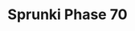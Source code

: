 ---
slug: sprunki-phase-70-1999
title: Sprunki Phase 70
description: "Sprunki Phase 70 is an exciting online game. Play for free directly in your browser!"
icon: /images/popular_mods/Sprunki Phase 70.png
url: https://wowtbc.net/sprunkin/sprunki-phase70/index.html
previewImage: /images/popular_mods/Sprunki Phase 70.png
type: popular mods

# SEO配置
seo:
  title: "Sprunki Phase 70 - Play Free Online Game | Fun Browser Games"
  description: "Sprunki Phase 70 - Play this fun online game for free in your browser. No download required!"
  ogImage: "/images/popular_mods/Sprunki Phase 70.png"
  keywords: "sprunki-phase-70-1999, online game, browser game, free game, popular mods game, play online"

videoUrls:
  - https://www.youtube.com/embed/example1
  - https://www.youtube.com/embed/example2

whyPlay:
  title: "Why Play Sprunki Phase 70?"
  items:
    - "Immersive Gameplay: Sprunki Phase 70 offers an engaging and immersive gaming experience that will keep you entertained for hours"
    - "Challenging Levels: Test your skills with increasingly difficult challenges and obstacles"
    - "Beautiful Graphics: Enjoy stunning visuals and smooth animations that bring the game world to life"
    - "Regular Updates: New content and features are added regularly to keep the game fresh and exciting"
    - "Free to Play: Experience all the fun without spending a penny"
    - "Community Features: Connect with other players, share strategies, and compete for high scores"
    - "Cross-Platform: Play on any device with a web browser, no downloads required"

features:
  title: "Key Features of Sprunki Phase 70"
  image: "/images/popular_mods/Sprunki Phase 70.png"
  items:
    - "Intuitive Controls: Easy to learn controls make Sprunki Phase 70 accessible for players of all skill levels"
    - "Multiple Game Modes: Enjoy various gameplay options that provide different challenges and experiences"
    - "Character Customization: Personalize your gaming experience with unique characters and items"
    - "Achievement System: Complete special tasks to earn rewards and recognition"
    - "Leaderboards: Compete with players worldwide and see who can achieve the highest scores"

characteristics:
  title: "Game Characteristics"
  image: "/images/popular_mods/Sprunki Phase 70.png"
  items:
    - "Genre: Popular mods game with elements of strategy and skill"
    - "Difficulty: Suitable for both casual gamers and those seeking a challenge"
    - "Play Time: Quick sessions or extended gameplay, depending on your preference"
    - "Art Style: Vibrant and engaging visuals that enhance the gaming experience"
    - "Sound Design: Immersive audio that complements the gameplay perfectly"

info: "Sprunki Phase 70 is an exciting online game that offers players a unique and engaging gaming experience. With its intuitive controls, stunning visuals, and challenging gameplay, Sprunki Phase 70 provides hours of entertainment for players of all ages and skill levels. Whether you're looking for a quick gaming session during a break or an extended play session, Sprunki Phase 70 delivers an immersive experience that will keep you coming back for more. The game features multiple levels of increasing difficulty, ensuring that players are constantly challenged as they progress. With regular updates adding new content and features, Sprunki Phase 70 remains fresh and exciting, providing endless entertainment options for its growing community of players."

howToPlayIntro: "Welcome to Sprunki Phase 70! This guide will walk you through the basics and help you master the game. Whether you're a beginner or looking to improve your skills, these tips and instructions will enhance your gaming experience."

howToPlaySteps:
  - title: "Getting Started"
    description: "Begin your Sprunki Phase 70 adventure by familiarizing yourself with the controls. Use your keyboard or mouse to navigate through the game interface. The tutorial will guide you through the basic mechanics and help you understand the objectives."
  - title: "Understanding the Objectives"
    description: "In Sprunki Phase 70, your main goal is to progress through levels by completing specific objectives. Each level presents unique challenges that require different strategies and approaches."
  - title: "Mastering the Controls"
    description: "Practice using the controls to improve your precision and reaction time. Sprunki Phase 70 requires quick reflexes and strategic thinking to overcome obstacles and defeat opponents."
  - title: "Utilizing Power-ups"
    description: "Collect power-ups throughout the game to enhance your abilities and overcome difficult challenges. Each power-up offers unique advantages that can be crucial for success."
  - title: "Developing Strategies"
    description: "As you progress in Sprunki Phase 70, develop effective strategies for different scenarios. Analyze patterns, anticipate challenges, and adapt your approach to maximize your performance."

faq:
  title: "Frequently Asked Questions about Sprunki Phase 70"
  items:
    - question: "Is Sprunki Phase 70 free to play?"
      answer: "Yes, Sprunki Phase 70 is completely free to play directly in your web browser. No downloads or purchases are required to enjoy the full game experience."
    - question: "Can I play Sprunki Phase 70 on mobile devices?"
      answer: "Yes, Sprunki Phase 70 is optimized for both desktop and mobile play. You can enjoy the game on any device with a web browser and internet connection."
    - question: "Are there any in-game purchases?"
      answer: "While Sprunki Phase 70 is free to play, there may be optional in-game purchases available for cosmetic items or additional features that don't affect core gameplay."
    - question: "How often is Sprunki Phase 70 updated?"
      answer: "The developers regularly update Sprunki Phase 70 with new content, features, and improvements based on player feedback and game performance."
    - question: "Can I play Sprunki Phase 70 offline?"
      answer: "Currently, Sprunki Phase 70 requires an internet connection to play as it's a browser-based online game."
    - question: "Is Sprunki Phase 70 suitable for children?"
      answer: "Yes, Sprunki Phase 70 is designed to be family-friendly and suitable for players of all ages."
    - question: "How do I report bugs or issues?"
      answer: "If you encounter any problems while playing Sprunki Phase 70, you can report them through the game's support page or contact the developers directly through their website."
    - question: "Still Have Questions?"
      answer: "If you have additional questions about Sprunki Phase 70 that aren't covered in this FAQ, please visit our support center or contact our customer service team for assistance."
---